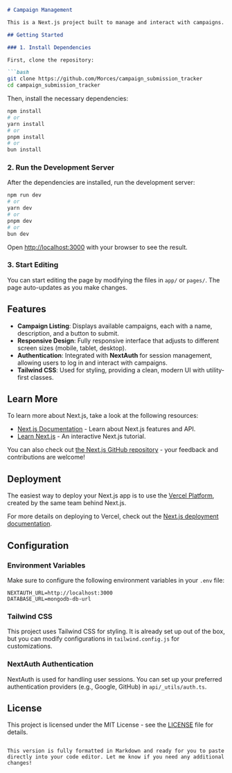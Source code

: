 ```markdown
# Campaign Management

This is a Next.js project built to manage and interact with campaigns. The platform allows users to view available campaigns, learn more about each campaign, and submit their participation. This project is designed using **Next.js**, **TypeScript**, and styled with **Tailwind CSS** for a responsive and user-friendly experience.

## Getting Started

### 1. Install Dependencies

First, clone the repository:

```bash
git clone https://github.com/Morces/campaign_submission_tracker
cd campaign_submission_tracker
```

Then, install the necessary dependencies:

```bash
npm install
# or
yarn install
# or
pnpm install
# or
bun install
```

### 2. Run the Development Server

After the dependencies are installed, run the development server:

```bash
npm run dev
# or
yarn dev
# or
pnpm dev
# or
bun dev
```

Open [http://localhost:3000](http://localhost:3000) with your browser to see the result.

### 3. Start Editing

You can start editing the page by modifying the files in `app/` or `pages/`. The page auto-updates as you make changes.

## Features

- **Campaign Listing**: Displays available campaigns, each with a name, description, and a button to submit.
- **Responsive Design**: Fully responsive interface that adjusts to different screen sizes (mobile, tablet, desktop).
- **Authentication**: Integrated with **NextAuth** for session management, allowing users to log in and interact with campaigns.
- **Tailwind CSS**: Used for styling, providing a clean, modern UI with utility-first classes.

## Learn More

To learn more about Next.js, take a look at the following resources:

- [Next.js Documentation](https://nextjs.org/docs) - Learn about Next.js features and API.
- [Learn Next.js](https://nextjs.org/learn) - An interactive Next.js tutorial.

You can also check out [the Next.js GitHub repository](https://github.com/vercel/next.js) - your feedback and contributions are welcome!

## Deployment

The easiest way to deploy your Next.js app is to use the [Vercel Platform](https://vercel.com/new?utm_medium=default-template&filter=next.js&utm_source=create-next-app&utm_campaign=create-next-app-readme), created by the same team behind Next.js.

For more details on deploying to Vercel, check out the [Next.js deployment documentation](https://nextjs.org/docs/app/building-your-application/deploying).

## Configuration

### Environment Variables

Make sure to configure the following environment variables in your `.env` file:

```
NEXTAUTH_URL=http://localhost:3000
DATABASE_URL=mongodb-db-url

```

### Tailwind CSS

This project uses Tailwind CSS for styling. It is already set up out of the box, but you can modify configurations in `tailwind.config.js` for customizations.

### NextAuth Authentication

NextAuth is used for handling user sessions. You can set up your preferred authentication providers (e.g., Google, GitHub) in `api/_utils/auth.ts`.

## License

This project is licensed under the MIT License - see the [LICENSE](LICENSE) file for details.
```

This version is fully formatted in Markdown and ready for you to paste directly into your code editor. Let me know if you need any additional changes!